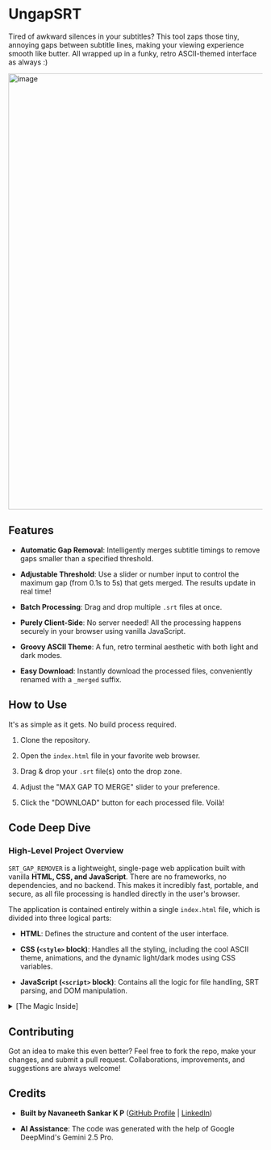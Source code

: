 # UngapSRT

Tired of awkward silences in your subtitles? This tool zaps those tiny, annoying gaps between subtitle lines, making your viewing experience smooth like butter. All wrapped up in a funky, retro ASCII-themed interface as always :)

<img width="1603" height="865" alt="image" src="https://github.com/user-attachments/assets/de4e06a0-139f-437d-a682-166033ce1455" />


## Features

* **Automatic Gap Removal**: Intelligently merges subtitle timings to remove gaps smaller than a specified threshold.

* **Adjustable Threshold**: Use a slider or number input to control the maximum gap (from 0.1s to 5s) that gets merged. The results update in real time!

* **Batch Processing**: Drag and drop multiple `.srt` files at once.

* **Purely Client-Side**: No server needed! All the processing happens securely in your browser using vanilla JavaScript.

* **Groovy ASCII Theme**: A fun, retro terminal aesthetic with both light and dark modes.

* **Easy Download**: Instantly download the processed files, conveniently renamed with a `_merged` suffix.

## How to Use

It's as simple as it gets. No build process required.

1. Clone the repository.

2. Open the `index.html` file in your favorite web browser.

3. Drag & drop your `.srt` file(s) onto the drop zone.

4. Adjust the "MAX GAP TO MERGE" slider to your preference.

5. Click the "DOWNLOAD" button for each processed file. Voilà!

## Code Deep Dive

### High-Level Project Overview

`SRT_GAP_REMOVER` is a lightweight, single-page web application built with vanilla **HTML, CSS, and JavaScript**. There are no frameworks, no dependencies, and no backend. This makes it incredibly fast, portable, and secure, as all file processing is handled directly in the user's browser.

The application is contained entirely within a single `index.html` file, which is divided into three logical parts:

* **HTML**: Defines the structure and content of the user interface.

* **CSS (`<style>` block)**: Handles all the styling, including the cool ASCII theme, animations, and the dynamic light/dark modes using CSS variables.

* **JavaScript (`<script>` block)**: Contains all the logic for file handling, SRT parsing, and DOM manipulation.

<details>
<summary>[The Magic Inside]</summary>

The core logic of the application resides in the JavaScript. Here's how it works:

* **Time Conversion (`timeToMs` & `msToTime`)**:
  Two utility functions are the backbone of the time manipulation.

  * `timeToMs`: Takes an SRT timestamp string (`HH:MM:SS,ms`) and converts it into a total millisecond count. This makes calculating time differences straightforward.

  * `msToTime`: Does the reverse, converting a millisecond value back into a perfectly formatted SRT string.

* **The Core Logic (`processSrt`)**:
  This is where the main subtitle processing happens. When a file is read, its content is passed to this function along with the user-defined threshold.

  1. The entire SRT file content is split into individual subtitle blocks based on the double newline separator (`\r?\n\r?\n`).

  2. Each block is then mapped into a JavaScript object containing its `index`, `startTime`, `endTime`, and `text`. The start and end times are also converted to milliseconds for easy comparison.

  3. The code then loops through the array of subtitle objects, starting from the second one (`i = 1`).

  4. In each iteration, it calculates the `gap` between the `startTimeMs` of the current subtitle and the `endTimeMs` of the previous one.

  5. **If the `gap` is greater than 0 but less than or equal to the `thresholdMs`**, it means the gap should be removed! The function adjusts the current subtitle's `startTimeMs` to be just 1ms after the previous subtitle's `endTimeMs`.

  6. Finally, the array of modified subtitle objects is joined back together into a single, correctly formatted SRT string.

* **DOM Manipulation & Event Handling**:
  The UI is brought to life with event listeners.

  * A `drop` event listener on the `drop-zone` element handles the drag-and-drop functionality.

  * `input` event listeners on the `threshold-slider` and `threshold-number` immediately re-run the `processFiles` function whenever the user changes the gap value.

  * The `processFiles` function reads the selected files using `FileReader` and then calls `createResultCard` to dynamically generate and animate the result cards in the UI.

* **Theming (`applyTheme`)**:
  The light/dark mode is controlled by toggling a `dark` class on the root `<html>` element. The CSS uses variables (e.g., `--bg-color`, `--text-color`) that are redefined within the `html.dark` scope, allowing for an instant theme switch. The user's preference is saved to `localStorage` so it persists across sessions.
</details>

## Contributing

Got an idea to make this even better? Feel free to fork the repo, make your changes, and submit a pull request. Collaborations, improvements, and suggestions are always welcome!

## Credits

* **Built by Navaneeth Sankar K P** ([GitHub Profile](https://github.com/navuxneeth) | [LinkedIn](https://www.linkedin.com/in/navaneeth-sankar-k-p))

* **AI Assistance**: The code was generated with the help of Google DeepMind's Gemini 2.5 Pro.

